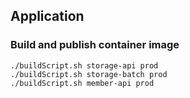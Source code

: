 ## Application

### Build and publish container image
```
./buildScript.sh storage-api prod
./buildScript.sh storage-batch prod
./buildScript.sh member-api prod
```